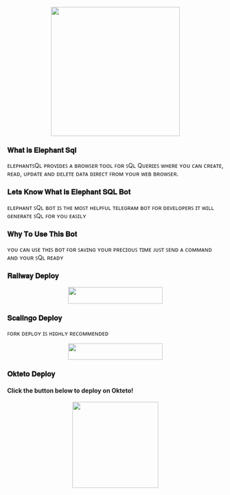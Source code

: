 <p align="center"><a href="https://t.me/sql_generate_bot"><img src="https://te.legra.ph/file/c010530f55c1033fbc5d8.jpg" width="300"></a></p>
<p align="center">

### 𝐖𝐡𝐚𝐭 𝐢𝐬 𝐄𝐥𝐞𝐩𝐡𝐚𝐧𝐭 𝐒𝐪𝐥

ᴇʟᴇᴘʜᴀɴᴛꜱQʟ ᴘʀᴏᴠɪᴅᴇꜱ ᴀ ʙʀᴏᴡꜱᴇʀ ᴛᴏᴏʟ ꜰᴏʀ ꜱQʟ Qᴜᴇʀɪᴇꜱ ᴡʜᴇʀᴇ ʏᴏᴜ ᴄᴀɴ ᴄʀᴇᴀᴛᴇ, ʀᴇᴀᴅ, ᴜᴘᴅᴀᴛᴇ ᴀɴᴅ ᴅᴇʟᴇᴛᴇ ᴅᴀᴛᴀ ᴅɪʀᴇᴄᴛ ꜰʀᴏᴍ ʏᴏᴜʀ ᴡᴇʙ ʙʀᴏᴡꜱᴇʀ.

### 𝐋𝐞𝐭𝐬 𝐊𝐧𝐨𝐰 𝐖𝐡𝐚𝐭 𝐢𝐬 𝐄𝐥𝐞𝐩𝐡𝐚𝐧𝐭 𝐒𝐐𝐋 𝐁𝐨𝐭

ᴇʟᴇᴘʜᴀɴᴛ ꜱQʟ ʙᴏᴛ ɪꜱ ᴛʜᴇ ᴍᴏꜱᴛ ʜᴇʟᴘꜰᴜʟ ᴛᴇʟᴇɢʀᴀᴍ ʙᴏᴛ ꜰᴏʀ ᴅᴇᴠᴇʟᴏᴘᴇʀꜱ ɪᴛ ᴡɪʟʟ ɢᴇɴᴇʀᴀᴛᴇ ꜱQʟ ꜰᴏʀ ʏᴏᴜ 
ᴇᴀꜱɪʟʏ

### 𝐖𝐡𝐲 𝐓𝐨 𝐔𝐬𝐞 𝐓𝐡𝐢𝐬 𝐁𝐨𝐭

ʏᴏᴜ ᴄᴀɴ ᴜꜱᴇ ᴛʜɪꜱ ʙᴏᴛ ꜰᴏʀ ꜱᴀᴠɪɴɢ ʏᴏᴜʀ ᴘʀᴇᴄɪᴏᴜꜱ ᴛɪᴍᴇ ᴊᴜꜱᴛ ꜱᴇɴᴅ ᴀ ᴄᴏᴍᴍᴀɴᴅ ᴀɴᴅ ʏᴏᴜʀ ꜱQʟ ʀᴇᴀᴅʏ

### 𝐑𝐚𝐢𝐥𝐰𝐚𝐲 𝐃𝐞𝐩𝐥𝐨𝐲
<p align="center"><a href="https://railway.app/new/template?template=https://github.com/itz-pro-ddk/Elephant-Sql-Db-bot&envs=SESSION_PYRO,BOT_TOKEN,GROUP_SUPPORT,UPDATES_CHANNEL,API_ID,API_HASH,SUDO_USERS,GENERATING_SYSTEM"> <img src="https://img.shields.io/badge/Deploy%20To%20Railway-black?style=for-the-badge&logo=railway" width="220" height="38.45"/></a></p>

### 𝐒𝐜𝐚𝐥𝐢𝐧𝐠𝐨 𝐃𝐞𝐩𝐥𝐨𝐲

ꜰᴏʀᴋ ᴅᴇᴘʟᴏʏ ɪꜱ ʜɪɢʜʟʏ ʀᴇᴄᴏᴍᴍᴇɴᴅᴇᴅ

<p align="center"><a href="https://my.scalingo.com/deploy?template=https://github.com/Itz-pro-ddk/Elephant-Sql-Db-bot"> <img src="https://cdn.scalingo.com/deploy/button.svg" width="220" height="38.45"/></a></p>

### 𝐎𝐤𝐭𝐞𝐭𝐨 𝐃𝐞𝐩𝐥𝐨𝐲

<h4>Click the button below to deploy on Okteto!</h4>
<p align="center"><a href="https://cloud.okteto.com/deploy?repository=https://github.com/itz-pro-ddk/Elephant-Sql-Db-bot"><img src="https://img.shields.io/badge/Deploy%20To%20Okteto-informational?style=for-the-badge&logo=Okteto" width="200""/></a>



